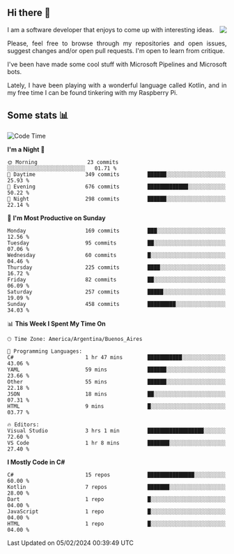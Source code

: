 ## Hi there :slightly_smiling_face:

<img src="https://github-readme-stats.vercel.app/api?username=victorgrycuk&show_icons=true&count_private=true&title_color=F7941E&icon_color=F7941E" align="right">

<p align="justify">
I am a software developer that enjoys to come up with interesting ideas.
<p/>

<p align= "justify">
Please, feel free to browse through my repositories and open issues, suggest changes and/or open pull requests. I'm open to learn from critique.
<p/>


<p align= "justify">
I've been have made some cool stuff with Microsoft Pipelines and Microsoft bots.
<p/>

<p align= "justify">
Lately, I have been playing with a wonderful language called Kotlin, and in my free time I can be found tinkering with my Raspberry Pi.
<p/>

## Some stats :bar_chart:
<!--START_SECTION:waka-->
![Code Time](http://img.shields.io/badge/Code%20Time-1%2C843%20hrs%2019%20mins-blue)

**I'm a Night 🦉** 

```text
🌞 Morning                23 commits          ░░░░░░░░░░░░░░░░░░░░░░░░░   01.71 % 
🌆 Daytime                349 commits         ██████░░░░░░░░░░░░░░░░░░░   25.93 % 
🌃 Evening                676 commits         █████████████░░░░░░░░░░░░   50.22 % 
🌙 Night                  298 commits         ██████░░░░░░░░░░░░░░░░░░░   22.14 % 
```
📅 **I'm Most Productive on Sunday** 

```text
Monday                   169 commits         ███░░░░░░░░░░░░░░░░░░░░░░   12.56 % 
Tuesday                  95 commits          ██░░░░░░░░░░░░░░░░░░░░░░░   07.06 % 
Wednesday                60 commits          █░░░░░░░░░░░░░░░░░░░░░░░░   04.46 % 
Thursday                 225 commits         ████░░░░░░░░░░░░░░░░░░░░░   16.72 % 
Friday                   82 commits          ██░░░░░░░░░░░░░░░░░░░░░░░   06.09 % 
Saturday                 257 commits         █████░░░░░░░░░░░░░░░░░░░░   19.09 % 
Sunday                   458 commits         █████████░░░░░░░░░░░░░░░░   34.03 % 
```


📊 **This Week I Spent My Time On** 

```text
🕑︎ Time Zone: America/Argentina/Buenos_Aires

💬 Programming Languages: 
C#                       1 hr 47 mins        ███████████░░░░░░░░░░░░░░   43.06 % 
YAML                     59 mins             ██████░░░░░░░░░░░░░░░░░░░   23.66 % 
Other                    55 mins             ██████░░░░░░░░░░░░░░░░░░░   22.18 % 
JSON                     18 mins             ██░░░░░░░░░░░░░░░░░░░░░░░   07.31 % 
HTML                     9 mins              █░░░░░░░░░░░░░░░░░░░░░░░░   03.77 % 

🔥 Editors: 
Visual Studio            3 hrs 1 min         ██████████████████░░░░░░░   72.60 % 
VS Code                  1 hr 8 mins         ███████░░░░░░░░░░░░░░░░░░   27.40 % 
```

**I Mostly Code in C#** 

```text
C#                       15 repos            ███████████████░░░░░░░░░░   60.00 % 
Kotlin                   7 repos             ███████░░░░░░░░░░░░░░░░░░   28.00 % 
Dart                     1 repo              █░░░░░░░░░░░░░░░░░░░░░░░░   04.00 % 
JavaScript               1 repo              █░░░░░░░░░░░░░░░░░░░░░░░░   04.00 % 
HTML                     1 repo              █░░░░░░░░░░░░░░░░░░░░░░░░   04.00 % 
```




 Last Updated on 05/02/2024 00:39:49 UTC
<!--END_SECTION:waka-->
